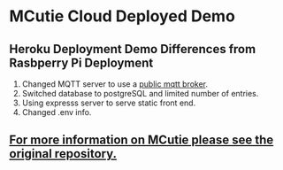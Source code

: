 # MCutie Cloud Deployed Demo

## Heroku Deployment Demo Differences from Rasbperry Pi Deployment
1. Changed MQTT server to use a [public mqtt broker](https://test.mosquitto.org/).
2. Switched database to postgreSQL and limited number of entries. 
3. Using expresss server to serve static front end.
4. Changed .env info.

## [For more information on MCutie please see the original repository.](https://github.com/ec965/MCutie)